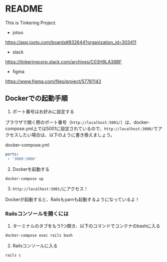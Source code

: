 # README
This is Tinkering Project.

- jotoo

https://app.jooto.com/boards#832644?organization_id=303411

- slack

https://tinkeringcorp.slack.com/archives/C03H9LA38BF

- figma

https://www.figma.com/files/project/57761143

## Dockerでの起動手順
1. ポート番号はお好みに設定する

ブラウザで開く際のポート番号（`http://localhost:5001/`）は、docker-compose.yml上では5001に設定されているので、`http://localhost:3000/`でアクセスしたい場合は、以下のように書き換えましょう。

docker-compose.yml
```yml
ports:
 - '3000:3000'
```

2. Dockerを起動する

```bash
docker-compose up
```

3. `http://localhost:5001/`にアクセス！

Dockerが起動すると、Railsもyarnも起動するようになっているよ！

### Railsコンソールを開くには
1. ターミナルのタブをもう1つ開き、以下のコマンドでコンテナのbashに入る

```bash
docker-compose exec rails bash
```

2. Railsコンソールに入る

```bash
rails c
```
